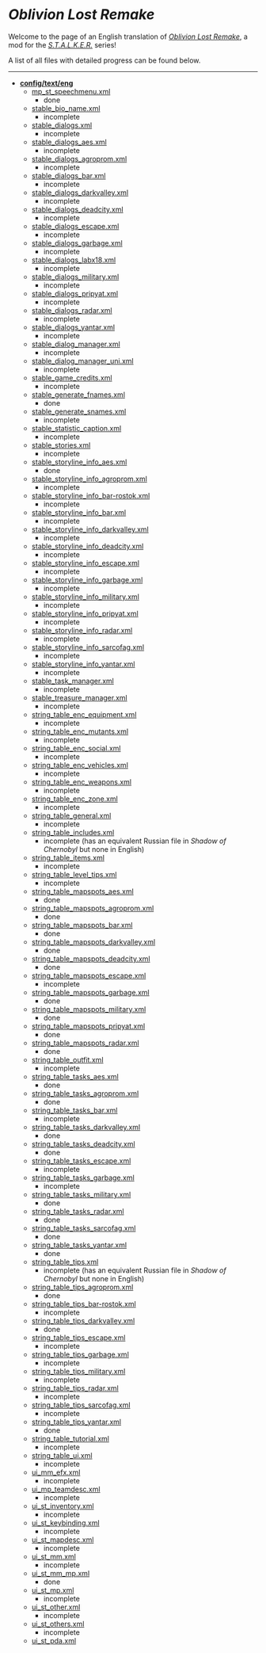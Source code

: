 # *Oblivion Lost Remake*
Welcome to the page of an English translation of *[Oblivion Lost Remake](https://vk.com/olr_mod)*, a mod for the *[S.T.A.L.K.E.R.](https://en.wikipedia.org/wiki/S.T.A.L.K.E.R.)* series!

A list of all files with detailed progress can be found below.

---
- **[config/text/eng](gamedata/config/text/eng)**
	- [mp_st_speechmenu.xml](gamedata/config/text/eng/mp_st_speechmenu.xml)
		- done
	- [stable_bio_name.xml](gamedata/config/text/eng/stable_bio_name.xml)
		- incomplete
	- [stable_dialogs.xml](gamedata/config/text/eng/stable_dialogs.xml)
		- incomplete
	- [stable_dialogs_aes.xml](gamedata/config/text/eng/stable_dialogs_aes.xml)
		- incomplete
	- [stable_dialogs_agroprom.xml](gamedata/config/text/eng/stable_dialogs_agroprom.xml)
		- incomplete
	- [stable_dialogs_bar.xml](gamedata/config/text/eng/stable_dialogs_bar.xml)
		- incomplete
	- [stable_dialogs_darkvalley.xml](gamedata/config/text/eng/stable_dialogs_darkvalley.xml)
		- incomplete
	- [stable_dialogs_deadcity.xml](gamedata/config/text/eng/stable_dialogs_deadcity.xml)
		- incomplete
	- [stable_dialogs_escape.xml](gamedata/config/text/eng/stable_dialogs_escape.xml)
		- incomplete
	- [stable_dialogs_garbage.xml](gamedata/config/text/eng/stable_dialogs_garbage.xml)
		- incomplete
	- [stable_dialogs_labx18.xml](gamedata/config/text/eng/stable_dialogs_labx18.xml)
		- incomplete
	- [stable_dialogs_military.xml](gamedata/config/text/eng/stable_dialogs_military.xml)
		- incomplete
	- [stable_dialogs_pripyat.xml](gamedata/config/text/eng/stable_dialogs_pripyat.xml)
		- incomplete
	- [stable_dialogs_radar.xml](gamedata/config/text/eng/stable_dialogs_radar.xml)
		- incomplete
	- [stable_dialogs_yantar.xml](gamedata/config/text/eng/stable_dialogs_yantar.xml)
		- incomplete
	- [stable_dialog_manager.xml](gamedata/config/text/eng/stable_dialog_manager.xml)
		- incomplete
	- [stable_dialog_manager_uni.xml](gamedata/config/text/eng/stable_dialog_manager_uni.xml)
		- incomplete
	- [stable_game_credits.xml](gamedata/config/text/eng/stable_game_credits.xml)
		- incomplete
	- [stable_generate_fnames.xml](gamedata/config/text/eng/stable_generate_fnames.xml)
		- done
	- [stable_generate_snames.xml](gamedata/config/text/eng/stable_generate_snames.xml)
		- incomplete
	- [stable_statistic_caption.xml](gamedata/config/text/eng/stable_statistic_caption.xml)
		- incomplete
	- [stable_stories.xml](gamedata/config/text/eng/stable_stories.xml)
		- incomplete
	- [stable_storyline_info_aes.xml](gamedata/config/text/eng/stable_storyline_info_aes.xml)
		- done
	- [stable_storyline_info_agroprom.xml](gamedata/config/text/eng/stable_storyline_info_agroprom.xml)
		- incomplete
	- [stable_storyline_info_bar-rostok.xml](gamedata/config/text/eng/stable_storyline_info_bar-rostok.xml)
		- incomplete
	- [stable_storyline_info_bar.xml](gamedata/config/text/eng/stable_storyline_info_bar.xml)
		- incomplete
	- [stable_storyline_info_darkvalley.xml](gamedata/config/text/eng/stable_storyline_info_darkvalley.xml)
		- incomplete
	- [stable_storyline_info_deadcity.xml](gamedata/config/text/eng/stable_storyline_info_deadcity.xml)
		- incomplete
	- [stable_storyline_info_escape.xml](gamedata/config/text/eng/stable_storyline_info_escape.xml)
		- incomplete
	- [stable_storyline_info_garbage.xml](gamedata/config/text/eng/stable_storyline_info_garbage.xml)
		- incomplete
	- [stable_storyline_info_military.xml](gamedata/config/text/eng/stable_storyline_info_military.xml)
		- incomplete
	- [stable_storyline_info_pripyat.xml](gamedata/config/text/eng/stable_storyline_info_pripyat.xml)
		- incomplete
	- [stable_storyline_info_radar.xml](gamedata/config/text/eng/stable_storyline_info_radar.xml)
		- incomplete
	- [stable_storyline_info_sarcofag.xml](gamedata/config/text/eng/stable_storyline_info_sarcofag.xml)
		- incomplete
	- [stable_storyline_info_yantar.xml](gamedata/config/text/eng/stable_storyline_info_yantar.xml)
		- incomplete
	- [stable_task_manager.xml](gamedata/config/text/eng/stable_task_manager.xml)
		- incomplete
	- [stable_treasure_manager.xml](gamedata/config/text/eng/stable_treasure_manager.xml)
		- incomplete
	- [string_table_enc_equipment.xml](gamedata/config/text/eng/string_table_enc_equipment.xml)
		- incomplete
	- [string_table_enc_mutants.xml](gamedata/config/text/eng/string_table_enc_mutants.xml)
		- incomplete
	- [string_table_enc_social.xml](gamedata/config/text/eng/string_table_enc_social.xml)
		- incomplete
	- [string_table_enc_vehicles.xml](gamedata/config/text/eng/string_table_enc_vehicles.xml)
		- incomplete
	- [string_table_enc_weapons.xml](gamedata/config/text/eng/string_table_enc_weapons.xml)
		- incomplete
	- [string_table_enc_zone.xml](gamedata/config/text/eng/string_table_enc_zone.xml)
		- incomplete
	- [string_table_general.xml](gamedata/config/text/eng/string_table_general.xml)
		- incomplete
	- [string_table_includes.xml](gamedata/config/text/eng/string_table_includes.xml)
		- incomplete (has an equivalent Russian file in *Shadow of Chernobyl* but none in English)
	- [string_table_items.xml](gamedata/config/text/eng/string_table_items.xml)
		- incomplete
	- [string_table_level_tips.xml](gamedata/config/text/eng/string_table_level_tips.xml)
		- incomplete
	- [string_table_mapspots_aes.xml](gamedata/config/text/eng/string_table_mapspots_aes.xml)
		- done
	- [string_table_mapspots_agroprom.xml](gamedata/config/text/eng/string_table_mapspots_agroprom.xml)
		- done
	- [string_table_mapspots_bar.xml](gamedata/config/text/eng/string_table_mapspots_bar.xml)
		- done
	- [string_table_mapspots_darkvalley.xml](gamedata/config/text/eng/string_table_mapspots_darkvalley.xml)
		- done
	- [string_table_mapspots_deadcity.xml](gamedata/config/text/eng/string_table_mapspots_deadcity.xml)
		- done
	- [string_table_mapspots_escape.xml](gamedata/config/text/eng/string_table_mapspots_escape.xml)
		- incomplete
	- [string_table_mapspots_garbage.xml](gamedata/config/text/eng/string_table_mapspots_garbage.xml)
		- done
	- [string_table_mapspots_military.xml](gamedata/config/text/eng/string_table_mapspots_military.xml)
		- done
	- [string_table_mapspots_pripyat.xml](gamedata/config/text/eng/string_table_mapspots_pripyat.xml)
		- done
	- [string_table_mapspots_radar.xml](gamedata/config/text/eng/string_table_mapspots_radar.xml)
		- done
	- [string_table_outfit.xml](gamedata/config/text/eng/string_table_outfit.xml)
		- incomplete
	- [string_table_tasks_aes.xml](gamedata/config/text/eng/string_table_tasks_aes.xml)
		- done
	- [string_table_tasks_agroprom.xml](gamedata/config/text/eng/string_table_tasks_agroprom.xml)
		- done
	- [string_table_tasks_bar.xml](gamedata/config/text/eng/string_table_tasks_bar.xml)
		- incomplete
	- [string_table_tasks_darkvalley.xml](gamedata/config/text/eng/string_table_tasks_darkvalley.xml)
		- done
	- [string_table_tasks_deadcity.xml](gamedata/config/text/eng/string_table_tasks_deadcity.xml)
		- done
	- [string_table_tasks_escape.xml](gamedata/config/text/eng/string_table_tasks_escape.xml)
		- incomplete
	- [string_table_tasks_garbage.xml](gamedata/config/text/eng/string_table_tasks_garbage.xml)
		- incomplete
	- [string_table_tasks_military.xml](gamedata/config/text/eng/string_table_tasks_military.xml)
		- done
	- [string_table_tasks_radar.xml](gamedata/config/text/eng/string_table_tasks_radar.xml)
		- done
	- [string_table_tasks_sarcofag.xml](gamedata/config/text/eng/string_table_tasks_sarcofag.xml)
		- done
	- [string_table_tasks_yantar.xml](gamedata/config/text/eng/string_table_tasks_yantar.xml)
		- done
	- [string_table_tips.xml](gamedata/config/text/eng/string_table_tips.xml)
		- incomplete (has an equivalent Russian file in *Shadow of Chernobyl* but none in English)
	- [string_table_tips_agroprom.xml](gamedata/config/text/eng/string_table_tips_agroprom.xml)
		- done
	- [string_table_tips_bar-rostok.xml](gamedata/config/text/eng/string_table_tips_bar-rostok.xml)
		- incomplete
	- [string_table_tips_darkvalley.xml](gamedata/config/text/eng/string_table_tips_darkvalley.xml)
		- done
	- [string_table_tips_escape.xml](gamedata/config/text/eng/string_table_tips_escape.xml)
		- incomplete
	- [string_table_tips_garbage.xml](gamedata/config/text/eng/string_table_tips_garbage.xml)
		- incomplete
	- [string_table_tips_military.xml](gamedata/config/text/eng/string_table_tips_military.xml)
		- incomplete
	- [string_table_tips_radar.xml](gamedata/config/text/eng/string_table_tips_radar.xml)
		- incomplete
	- [string_table_tips_sarcofag.xml](gamedata/config/text/eng/string_table_tips_sarcofag.xml)
		- incomplete
	- [string_table_tips_yantar.xml](gamedata/config/text/eng/string_table_tips_yantar.xml)
		- done
	- [string_table_tutorial.xml](gamedata/config/text/eng/string_table_tutorial.xml)
		- incomplete
	- [string_table_ui.xml](gamedata/config/text/eng/string_table_ui.xml)
		- incomplete
	- [ui_mm_efx.xml](gamedata/config/text/eng/ui_mm_efx.xml)
		- incomplete
	- [ui_mp_teamdesc.xml](gamedata/config/text/eng/ui_mp_teamdesc.xml)
		- incomplete
	- [ui_st_inventory.xml](gamedata/config/text/eng/ui_st_inventory.xml)
		- incomplete
	- [ui_st_keybinding.xml](gamedata/config/text/eng/ui_st_keybinding.xml)
		- incomplete
	- [ui_st_mapdesc.xml](gamedata/config/text/eng/ui_st_mapdesc.xml)
		- incomplete
	- [ui_st_mm.xml](gamedata/config/text/eng/ui_st_mm.xml)
		- incomplete
	- [ui_st_mm_mp.xml](gamedata/config/text/eng/ui_st_mm_mp.xml)
		- done
	- [ui_st_mp.xml](gamedata/config/text/eng/ui_st_mp.xml)
		- incomplete
	- [ui_st_other.xml](gamedata/config/text/eng/ui_st_other.xml)
		- incomplete
	- [ui_st_others.xml](gamedata/config/text/eng/ui_st_others.xml)
		- incomplete
	- [ui_st_pda.xml](gamedata/config/text/eng/ui_st_pda.xml)
